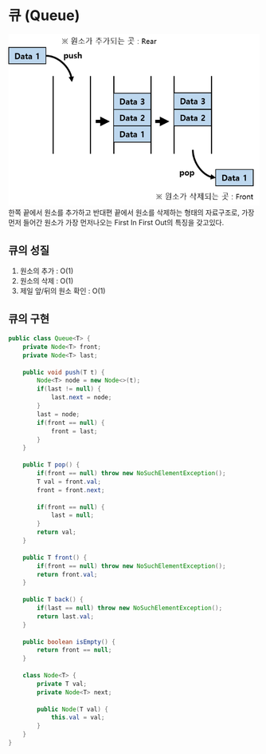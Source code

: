# 큐 (Queue)
![queue.png](../img/queue.png)<br>
한쪽 끝에서 원소를 추가하고 반대편 끝에서 원소를 삭제하는 형태의 자료구조로, 가장 먼저 들어간 원소가 가장 먼저나오는 First In First Out의 특징을 갖고있다.

## 큐의 성질
1) 원소의 추가 : O(1)
2) 원소의 삭제 : O(1)
3) 제일 앞/뒤의 원소 확인 : O(1)

## 큐의 구현
```java
public class Queue<T> {
    private Node<T> front;
    private Node<T> last;
    
    public void push(T t) {
        Node<T> node = new Node<>(t);
        if(last != null) {
            last.next = node;
        }
        last = node;
        if(front == null) {
            front = last;
        }
    }
    
    public T pop() {
        if(front == null) throw new NoSuchElementException();
        T val = front.val;
        front = front.next;
        
        if(front == null) {
            last = null;
        }
        return val;
    }
    
    public T front() {
        if(front == null) throw new NoSuchElementException();
        return front.val;
    }
    
    public T back() {
        if(last == null) throw new NoSuchElementException();
        return last.val;
    }
    
    public boolean isEmpty() {
        return front == null;
    }
     
    class Node<T> {
        private T val;
        private Node<T> next;
        
        public Node(T val) {
            this.val = val;
        }
    }
}

```